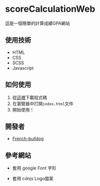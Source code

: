 # scoreCalculationWeb
這是一個簡單的計算成績GPA網站

## 使用技術

- HTML
- CSS
- SCSS
- Javascript

## 如何使用

1. 從[這裡](https://github.com/French-bulldog/reCalculationWeb/)下載程式碼
2. 在瀏覽器中打開`index.html`文件
3. 開始使用！

## 開發者

- [French-bulldog](https://github.com/French-bulldog)

## 參考網站

- 套用 google Font 字形
<link rel="preconnect" href="https://fonts.googleapis.com">
    <link rel="preconnect" href="https://fonts.gstatic.com" crossorigin>
    <link href="https://fonts.googleapis.com/css2?family=Gasoek+One&display=swap" rel="stylesheet">

- 套用 cdnjs Logo圖案
<link rel="stylesheet" href="https://cdnjs.cloudflare.com/ajax/libs/font-awesome/6.4.0/css/all.min.css"
        integrity="sha512-iecdLmaskl7CVkqkXNQ/ZH/XLlvWZOJyj7Yy7tcenmpD1ypASozpmT/E0iPtmFIB46ZmdtAc9eNBvH0H/ZpiBw=="
        crossorigin="anonymous" referrerpolicy="no-referrer" />
